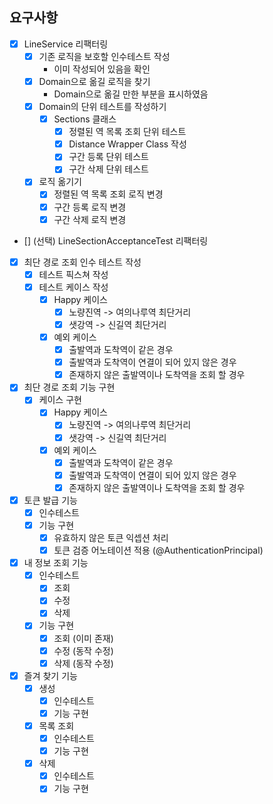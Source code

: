 ## 요구사항

- [x] LineService 리팩터링
    - [x] 기존 로직을 보호할 인수테스트 작성
        - 이미 작성되어 있음을 확인
    - [x] Domain으로 옮길 로직을 찾기
        - Domain으로 옮길 만한 부분을 표시하였음
    - [x] Domain의 단위 테스트를 작성하기
        - [x] Sections 클래스
            - [x] 정렬된 역 목록 조회 단위 테스트
            - [x] Distance Wrapper Class 작성
            - [x] 구간 등록 단위 테스트
            - [x] 구간 삭제 단위 테스트
    - [x] 로직 옮기기
        - [x] 정렬된 역 목록 조회 로직 변경
        - [x] 구간 등록 로직 변경
        - [x] 구간 삭제 로직 변경
- [] (선택) LineSectionAcceptanceTest 리팩터링

- [x] 최단 경로 조회 인수 테스트 작성
    - [x] 테스트 픽스쳐 작성
    - [x] 테스트 케이스 작성
        - [x] Happy 케이스
            - [x] 노량진역 -> 여의나루역 최단거리
            - [x] 샛강역 -> 신길역 최단거리
        - [x] 예외 케이스
            - [x] 출발역과 도착역이 같은 경우
            - [x] 출발역과 도착역이 연결이 되어 있지 않은 경우
            - [x] 존재하지 않은 출발역이나 도착역을 조회 할 경우
- [x] 최단 경로 조회 기능 구현
    - [x] 케이스 구현
        - [x] Happy 케이스
            - [x] 노량진역 -> 여의나루역 최단거리
            - [x] 샛강역 -> 신길역 최단거리
        - [x] 예외 케이스
            - [x] 출발역과 도착역이 같은 경우
            - [x] 출발역과 도착역이 연결이 되어 있지 않은 경우
            - [x] 존재하지 않은 출발역이나 도착역을 조회 할 경우
- [x] 토큰 발급 기능
    - [x] 인수테스트
    - [x] 기능 구현
        - [x] 유효하지 않은 토큰 익셉션 처리
        - [x] 토큰 검증 어노테이션 적용 (@AuthenticationPrincipal)
- [x] 내 정보 조회 기능
    - [x] 인수테스트
        - [x] 조회
        - [x] 수정
        - [x] 삭제
    - [x] 기능 구현
        - [x] 조회 (이미 존재)
        - [x] 수정 (동작 수정)
        - [x] 삭제 (동작 수정)
- [x] 즐겨 찾기 기능
    - [x] 생성
        - [x] 인수테스트
        - [x] 기능 구현
    - [x] 목록 조회
        - [x] 인수테스트
        - [x] 기능 구현
    - [x] 삭제
        - [x] 인수테스트
        - [x] 기능 구현